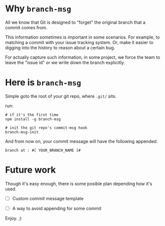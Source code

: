 # Why `branch-msg`

All we know that Git is designed to "forget" the original branch that a commit comes from.

This information sometimes is important in some scenarios. For example, to matching a commit with your issue tracking system. Or, make it easier to digging into the history to reason about a certain bug.

For actually capture such information, in some project, we force the team to leave the "issue id" or we write down the branch explicitly.

# Here is `branch-msg`

Simple goto the root of your git repo, where `.git/` sits.

run:

```
# if it's the first time
npm install -g branch-msg

# init the git repo's commit-msg hook
branch-msg-init
```

And from now on, your commit message will have the following appended.

```
branch at : #[ YOUR_BRANCH_NAME ]#
```

# Future work

Though it's easy enough, there is some posible plan depending how it's used.

- [ ] Custom commit message template
- [ ] A way to avoid appending for some commit


Enjoy. ;)